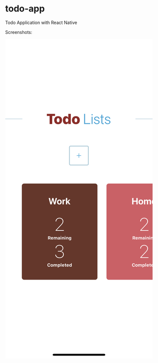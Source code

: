 # todo-app
Todo Application with React Native


Screenshots:

![Alt text](https://github.com/SawsanT/todo-app/blob/main/assets/screenshots/IMG_1825.PNG?raw=true=100x20)

